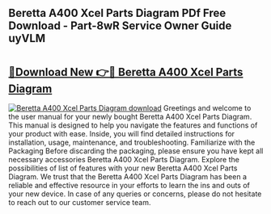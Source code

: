 ## Beretta A400 Xcel Parts Diagram PDf Free Download - Part-8wR Service Owner Guide uyVLM

# <h2><a href="http://dfu3vy.blite.top/?on=Beretta+A400+Xcel+Parts+Diagram">🔗Download New 👉🔴 Beretta A400 Xcel Parts Diagram</a></h2>

[![Beretta A400 Xcel Parts Diagram download](https://i.imgur.com/lujVjoI.png)](http://dfu3vy.blite.top/?on=Beretta+A400+Xcel+Parts+Diagram)
Greetings and welcome to the user manual for your newly bought Beretta A400 Xcel Parts Diagram. This manual is designed to help you navigate the features and functions of your product with ease. Inside, you will find detailed instructions for installation, usage, maintenance, and troubleshooting. Familiarize with the Packaging Before discarding the packaging, please ensure you have kept all necessary accessories Beretta A400 Xcel Parts Diagram. Explore the possibilities of list of features with your new Beretta A400 Xcel Parts Diagram. We trust that the Beretta A400 Xcel Parts Diagram has been a reliable and effective resource in your efforts to learn the ins and outs of your new device. In case of any queries or concerns, please do not hesitate to reach out to our customer service team.
